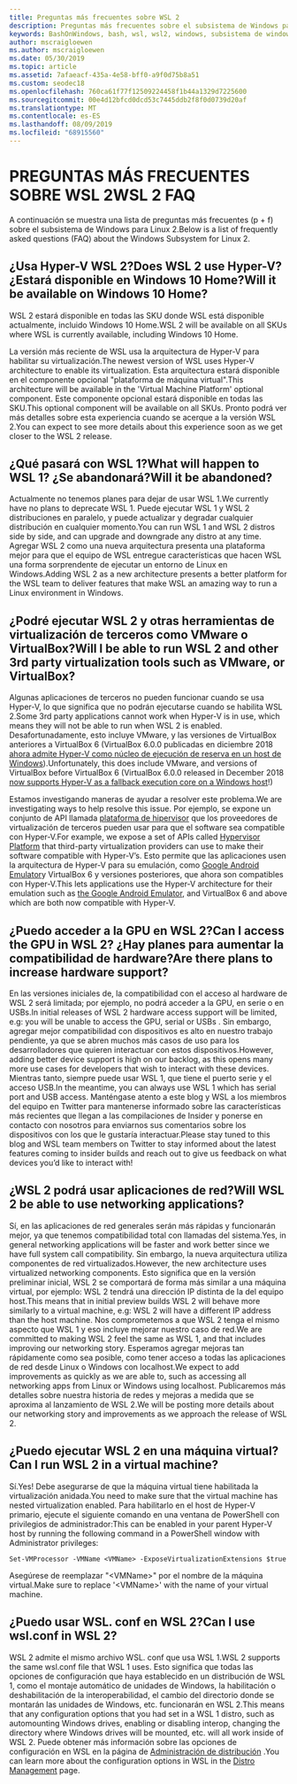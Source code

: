 ```yaml
---
title: Preguntas más frecuentes sobre WSL 2
description: Preguntas más frecuentes sobre el subsistema de Windows para Linux 2
keywords: BashOnWindows, bash, wsl, wsl2, windows, subsistema de windows para linux, subsistemawindows, ubuntu, debian, suse, windows 10, instalación
author: mscraigloewen
ms.author: mscraigloewen
ms.date: 05/30/2019
ms.topic: article
ms.assetid: 7afaeacf-435a-4e58-bff0-a9f0d75b8a51
ms.custom: seodec18
ms.openlocfilehash: 760ca61f77f12509224458f1b44a1329d7225600
ms.sourcegitcommit: 00e4d12bfcd0dcd53c7445ddb2f8f0d0739d20af
ms.translationtype: MT
ms.contentlocale: es-ES
ms.lasthandoff: 08/09/2019
ms.locfileid: "68915560"
---
```

# <a name="wsl-2-faq"></a><span data-ttu-id="8a0a7-104">PREGUNTAS MÁS FRECUENTES SOBRE WSL 2</span><span class="sxs-lookup"><span data-stu-id="8a0a7-104">WSL 2 FAQ</span></span>

<span data-ttu-id="8a0a7-105">A continuación se muestra una lista de preguntas más frecuentes (p + f) sobre el subsistema de Windows para Linux 2.</span><span class="sxs-lookup"><span data-stu-id="8a0a7-105">Below is a list of frequently asked questions (FAQ) about the Windows Subsystem for Linux 2.</span></span>

## <a name="does-wsl-2-use-hyper-v-will-it-be-available-on-windows-10-home"></a><span data-ttu-id="8a0a7-106">¿Usa Hyper-V WSL 2?</span><span class="sxs-lookup"><span data-stu-id="8a0a7-106">Does WSL 2 use Hyper-V?</span></span> <span data-ttu-id="8a0a7-107">¿Estará disponible en Windows 10 Home?</span><span class="sxs-lookup"><span data-stu-id="8a0a7-107">Will it be available on Windows 10 Home?</span></span>

<span data-ttu-id="8a0a7-108">WSL 2 estará disponible en todas las SKU donde WSL está disponible actualmente, incluido Windows 10 Home.</span><span class="sxs-lookup"><span data-stu-id="8a0a7-108">WSL 2 will be available on all SKUs where WSL is currently available, including Windows 10 Home.</span></span>

<span data-ttu-id="8a0a7-109">La versión más reciente de WSL usa la arquitectura de Hyper-V para habilitar su virtualización.</span><span class="sxs-lookup"><span data-stu-id="8a0a7-109">The newest version of WSL uses Hyper-V architecture to enable its virtualization.</span></span> <span data-ttu-id="8a0a7-110">Esta arquitectura estará disponible en el componente opcional "plataforma de máquina virtual".</span><span class="sxs-lookup"><span data-stu-id="8a0a7-110">This architecture will be available in the 'Virtual Machine Platform' optional component.</span></span> <span data-ttu-id="8a0a7-111">Este componente opcional estará disponible en todas las SKU.</span><span class="sxs-lookup"><span data-stu-id="8a0a7-111">This optional component will be available on all SKUs.</span></span> <span data-ttu-id="8a0a7-112">Pronto podrá ver más detalles sobre esta experiencia cuando se acerque a la versión WSL 2.</span><span class="sxs-lookup"><span data-stu-id="8a0a7-112">You can expect to see more details about this experience soon as we get closer to the WSL 2 release.</span></span>

## <a name="what-will-happen-to-wsl-1-will-it-be-abandoned"></a><span data-ttu-id="8a0a7-113">¿Qué pasará con WSL 1?</span><span class="sxs-lookup"><span data-stu-id="8a0a7-113">What will happen to WSL 1?</span></span> <span data-ttu-id="8a0a7-114">¿Se abandonará?</span><span class="sxs-lookup"><span data-stu-id="8a0a7-114">Will it be abandoned?</span></span>

<span data-ttu-id="8a0a7-115">Actualmente no tenemos planes para dejar de usar WSL 1.</span><span class="sxs-lookup"><span data-stu-id="8a0a7-115">We currently have no plans to deprecate WSL 1.</span></span> <span data-ttu-id="8a0a7-116">Puede ejecutar WSL 1 y WSL 2 distribuciones en paralelo, y puede actualizar y degradar cualquier distribución en cualquier momento.</span><span class="sxs-lookup"><span data-stu-id="8a0a7-116">You can run WSL 1 and WSL 2 distros side by side, and can upgrade and downgrade any distro at any time.</span></span> <span data-ttu-id="8a0a7-117">Agregar WSL 2 como una nueva arquitectura presenta una plataforma mejor para que el equipo de WSL entregue características que hacen WSL una forma sorprendente de ejecutar un entorno de Linux en Windows.</span><span class="sxs-lookup"><span data-stu-id="8a0a7-117">Adding WSL 2 as a new architecture presents a better platform for the WSL team to deliver features that make WSL an amazing way to run a Linux environment in Windows.</span></span>

## <a name="will-i-be-able-to-run-wsl-2-and-other-3rd-party-virtualization-tools-such-as-vmware-or-virtualbox"></a><span data-ttu-id="8a0a7-118">¿Podré ejecutar WSL 2 y otras herramientas de virtualización de terceros como VMware o VirtualBox?</span><span class="sxs-lookup"><span data-stu-id="8a0a7-118">Will I be able to run WSL 2 and other 3rd party virtualization tools such as VMware, or VirtualBox?</span></span>

<span data-ttu-id="8a0a7-119">Algunas aplicaciones de terceros no pueden funcionar cuando se usa Hyper-V, lo que significa que no podrán ejecutarse cuando se habilita WSL 2.</span><span class="sxs-lookup"><span data-stu-id="8a0a7-119">Some 3rd party applications cannot work when Hyper-V is in use, which means they will not be able to run when WSL 2 is enabled.</span></span> <span data-ttu-id="8a0a7-120">Desafortunadamente, esto incluye VMware, y las versiones de VirtualBox anteriores a VirtualBox 6 (VirtualBox 6.0.0 publicadas en diciembre 2018 [ahora admite Hyper-V como núcleo de ejecución de reserva en un host de Windows][1]).</span><span class="sxs-lookup"><span data-stu-id="8a0a7-120">Unfortunately, this does include VMware, and versions of VirtualBox before VirtualBox 6 (VirtualBox 6.0.0 released in December 2018 [now supports Hyper-V as a fallback execution core on a Windows host][1]!)</span></span>

<span data-ttu-id="8a0a7-121">Estamos investigando maneras de ayudar a resolver este problema.</span><span class="sxs-lookup"><span data-stu-id="8a0a7-121">We are investigating ways to help resolve this issue.</span></span> <span data-ttu-id="8a0a7-122">Por ejemplo, se expone un conjunto de API llamada [plataforma de hipervisor][2] que los proveedores de virtualización de terceros pueden usar para que el software sea compatible con Hyper-V.</span><span class="sxs-lookup"><span data-stu-id="8a0a7-122">For example, we expose a set of APIs called [Hypervisor Platform][2] that third-party virtualization providers can use to make their software compatible with Hyper-V’s.</span></span> <span data-ttu-id="8a0a7-123">Esto permite que las aplicaciones usen la arquitectura de Hyper-V para su emulación, como [Google Android Emulator][3]y VirtualBox 6 y versiones posteriores, que ahora son compatibles con Hyper-V.</span><span class="sxs-lookup"><span data-stu-id="8a0a7-123">This lets applications use the Hyper-V architecture for their emulation such as [the Google Android Emulator][3], and VirtualBox 6 and above which are both now compatible with Hyper-V.</span></span>

## <a name="can-i-access-the-gpu-in-wsl-2-are-there-plans-to-increase-hardware-support"></a><span data-ttu-id="8a0a7-124">¿Puedo acceder a la GPU en WSL 2?</span><span class="sxs-lookup"><span data-stu-id="8a0a7-124">Can I access the GPU in WSL 2?</span></span> <span data-ttu-id="8a0a7-125">¿Hay planes para aumentar la compatibilidad de hardware?</span><span class="sxs-lookup"><span data-stu-id="8a0a7-125">Are there plans to increase hardware support?</span></span>

<span data-ttu-id="8a0a7-126">En las versiones iniciales de, la compatibilidad con el acceso al hardware de WSL 2 será limitada; por ejemplo, no podrá acceder a la GPU, en serie o en USBs.</span><span class="sxs-lookup"><span data-stu-id="8a0a7-126">In initial releases of WSL 2 hardware access support will be limited, e.g: you will be unable to access the GPU, serial or USBs .</span></span> <span data-ttu-id="8a0a7-127">Sin embargo, agregar mejor compatibilidad con dispositivos es alto en nuestro trabajo pendiente, ya que se abren muchos más casos de uso para los desarrolladores que quieren interactuar con estos dispositivos.</span><span class="sxs-lookup"><span data-stu-id="8a0a7-127">However, adding better device support is high on our backlog, as this opens many more use cases for developers that wish to interact with these devices.</span></span> <span data-ttu-id="8a0a7-128">Mientras tanto, siempre puede usar WSL 1, que tiene el puerto serie y el acceso USB.</span><span class="sxs-lookup"><span data-stu-id="8a0a7-128">In the meantime, you can always use WSL 1 which has serial port and USB access.</span></span> <span data-ttu-id="8a0a7-129">Manténgase atento a este blog y WSL a los miembros del equipo en Twitter para mantenerse informado sobre las características más recientes que llegan a las compilaciones de Insider y ponerse en contacto con nosotros para enviarnos sus comentarios sobre los dispositivos con los que le gustaría interactuar.</span><span class="sxs-lookup"><span data-stu-id="8a0a7-129">Please stay tuned to this blog and WSL team members on Twitter to stay informed about the latest features coming to insider builds and reach out to give us feedback on what devices you’d like to interact with!</span></span>

## <a name="will-wsl-2-be-able-to-use-networking-applications"></a><span data-ttu-id="8a0a7-130">¿WSL 2 podrá usar aplicaciones de red?</span><span class="sxs-lookup"><span data-stu-id="8a0a7-130">Will WSL 2 be able to use networking applications?</span></span>

<span data-ttu-id="8a0a7-131">Sí, en las aplicaciones de red generales serán más rápidas y funcionarán mejor, ya que tenemos compatibilidad total con llamadas del sistema.</span><span class="sxs-lookup"><span data-stu-id="8a0a7-131">Yes, in general networking applications will be faster and work better since we have full system call compatibility.</span></span> <span data-ttu-id="8a0a7-132">Sin embargo, la nueva arquitectura utiliza componentes de red virtualizados.</span><span class="sxs-lookup"><span data-stu-id="8a0a7-132">However, the new architecture uses virtualized networking components.</span></span> <span data-ttu-id="8a0a7-133">Esto significa que en la versión preliminar inicial, WSL 2 se comportará de forma más similar a una máquina virtual, por ejemplo: WSL 2 tendrá una dirección IP distinta de la del equipo host.</span><span class="sxs-lookup"><span data-stu-id="8a0a7-133">This means that in initial preview builds WSL 2 will behave more similarly to a virtual machine, e.g: WSL 2 will have a different IP address than the host machine.</span></span> <span data-ttu-id="8a0a7-134">Nos comprometemos a que WSL 2 tenga el mismo aspecto que WSL 1 y eso incluye mejorar nuestro caso de red.</span><span class="sxs-lookup"><span data-stu-id="8a0a7-134">We are committed to making WSL 2 feel the same as WSL 1, and that includes improving our networking story.</span></span> <span data-ttu-id="8a0a7-135">Esperamos agregar mejoras tan rápidamente como sea posible, como tener acceso a todas las aplicaciones de red desde Linux o Windows con localhost.</span><span class="sxs-lookup"><span data-stu-id="8a0a7-135">We expect to add improvements as quickly as we are able to, such as accessing all networking apps from Linux or Windows using localhost.</span></span> <span data-ttu-id="8a0a7-136">Publicaremos más detalles sobre nuestra historia de redes y mejoras a medida que se aproxima al lanzamiento de WSL 2.</span><span class="sxs-lookup"><span data-stu-id="8a0a7-136">We will be posting more details about our networking story and improvements as we approach the release of WSL 2.</span></span>

## <a name="can-i-run-wsl-2-in-a-virtual-machine"></a><span data-ttu-id="8a0a7-137">¿Puedo ejecutar WSL 2 en una máquina virtual?</span><span class="sxs-lookup"><span data-stu-id="8a0a7-137">Can I run WSL 2 in a virtual machine?</span></span>

<span data-ttu-id="8a0a7-138">Sí.</span><span class="sxs-lookup"><span data-stu-id="8a0a7-138">Yes!</span></span> <span data-ttu-id="8a0a7-139">Debe asegurarse de que la máquina virtual tiene habilitada la virtualización anidada.</span><span class="sxs-lookup"><span data-stu-id="8a0a7-139">You need to make sure that the virtual machine has nested virtualization enabled.</span></span> <span data-ttu-id="8a0a7-140">Para habilitarlo en el host de Hyper-V primario, ejecute el siguiente comando en una ventana de PowerShell con privilegios de administrador:</span><span class="sxs-lookup"><span data-stu-id="8a0a7-140">This can be enabled in your parent Hyper-V host by running the following command in a PowerShell window with Administrator privileges:</span></span>

`Set-VMProcessor -VMName <VMName> -ExposeVirtualizationExtensions $true`

<span data-ttu-id="8a0a7-141">Asegúrese de reemplazar "&lt;VMName&gt;" por el nombre de la máquina virtual.</span><span class="sxs-lookup"><span data-stu-id="8a0a7-141">Make sure to replace '&lt;VMName&gt;' with the name of your virtual machine.</span></span>

## <a name="can-i-use-wslconf-in-wsl-2"></a><span data-ttu-id="8a0a7-142">¿Puedo usar WSL. conf en WSL 2?</span><span class="sxs-lookup"><span data-stu-id="8a0a7-142">Can I use wsl.conf in WSL 2?</span></span>

<span data-ttu-id="8a0a7-143">WSL 2 admite el mismo archivo WSL. conf que usa WSL 1.</span><span class="sxs-lookup"><span data-stu-id="8a0a7-143">WSL 2 supports the same wsl.conf file that WSL 1 uses.</span></span> <span data-ttu-id="8a0a7-144">Esto significa que todas las opciones de configuración que haya establecido en un distribución de WSL 1, como el montaje automático de unidades de Windows, la habilitación o deshabilitación de la interoperabilidad, el cambio del directorio donde se montarán las unidades de Windows, etc. funcionarán en WSL 2.</span><span class="sxs-lookup"><span data-stu-id="8a0a7-144">This means that any configuration options that you had set in a WSL 1 distro, such as automounting Windows drives, enabling or disabling interop, changing the directory where Windows drives will be mounted, etc. will all work inside of WSL 2.</span></span> <span data-ttu-id="8a0a7-145">Puede obtener más información sobre las opciones de configuración en WSL en la página de [Administración de distribución](./wsl-config.md) .</span><span class="sxs-lookup"><span data-stu-id="8a0a7-145">You can learn more about the configuration options in WSL in the [Distro Management](./wsl-config.md) page.</span></span> 

 [1]: https://www.virtualbox.org/wiki/Changelog-6.0
 [2]: https://docs.microsoft.com/en-us/virtualization/api/
 [3]: https://devblogs.microsoft.com/visualstudio/hyper-v-android-emulator-support/
